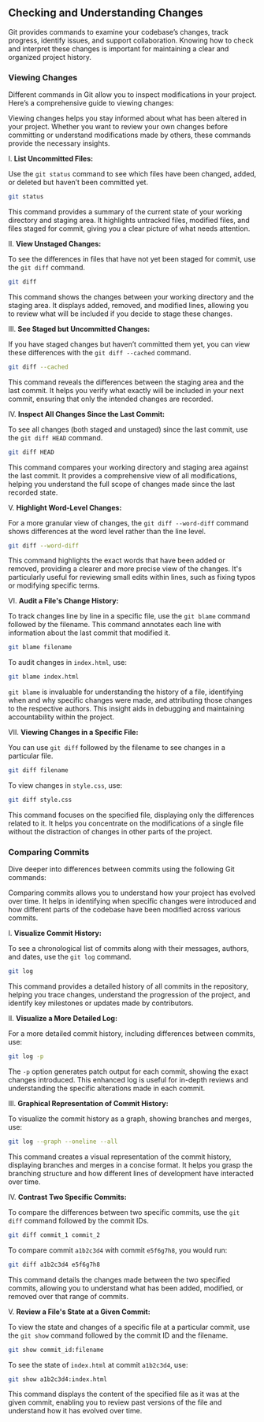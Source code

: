 ## Checking and Understanding Changes

Git provides commands to examine your codebase’s changes, track progress, identify issues, and support collaboration. Knowing how to check and interpret these changes is important for maintaining a clear and organized project history.

### Viewing Changes

Different commands in Git allow you to inspect modifications in your project. Here’s a comprehensive guide to viewing changes:

Viewing changes helps you stay informed about what has been altered in your project. Whether you want to review your own changes before committing or understand modifications made by others, these commands provide the necessary insights.

I. **List Uncommitted Files:**

Use the `git status` command to see which files have been changed, added, or deleted but haven’t been committed yet.

```bash
git status
```

This command provides a summary of the current state of your working directory and staging area. It highlights untracked files, modified files, and files staged for commit, giving you a clear picture of what needs attention.

II. **View Unstaged Changes:**

To see the differences in files that have not yet been staged for commit, use the `git diff` command.

```bash
git diff
```

This command shows the changes between your working directory and the staging area. It displays added, removed, and modified lines, allowing you to review what will be included if you decide to stage these changes.

III. **See Staged but Uncommitted Changes:**

If you have staged changes but haven’t committed them yet, you can view these differences with the `git diff --cached` command.

```bash
git diff --cached
```

This command reveals the differences between the staging area and the last commit. It helps you verify what exactly will be included in your next commit, ensuring that only the intended changes are recorded.

IV. **Inspect All Changes Since the Last Commit:**

To see all changes (both staged and unstaged) since the last commit, use the `git diff HEAD` command.

```bash
git diff HEAD
```

This command compares your working directory and staging area against the last commit. It provides a comprehensive view of all modifications, helping you understand the full scope of changes made since the last recorded state.

V. **Highlight Word-Level Changes:**

For a more granular view of changes, the `git diff --word-diff` command shows differences at the word level rather than the line level.

```bash
git diff --word-diff
```

This command highlights the exact words that have been added or removed, providing a clearer and more precise view of the changes. It's particularly useful for reviewing small edits within lines, such as fixing typos or modifying specific terms.

VI. **Audit a File's Change History:**

To track changes line by line in a specific file, use the `git blame` command followed by the filename. This command annotates each line with information about the last commit that modified it.

```bash
git blame filename
```

To audit changes in `index.html`, use:

```bash
git blame index.html
```

`git blame` is invaluable for understanding the history of a file, identifying when and why specific changes were made, and attributing those changes to the respective authors. This insight aids in debugging and maintaining accountability within the project.

VII. **Viewing Changes in a Specific File:**

You can use `git diff` followed by the filename to see changes in a particular file.

```bash
git diff filename
```

To view changes in `style.css`, use:

```bash
git diff style.css
```

This command focuses on the specified file, displaying only the differences related to it. It helps you concentrate on the modifications of a single file without the distraction of changes in other parts of the project.

### Comparing Commits

Dive deeper into differences between commits using the following Git commands:

Comparing commits allows you to understand how your project has evolved over time. It helps in identifying when specific changes were introduced and how different parts of the codebase have been modified across various commits.

I. **Visualize Commit History:**

To see a chronological list of commits along with their messages, authors, and dates, use the `git log` command.

```bash
git log
```

This command provides a detailed history of all commits in the repository, helping you trace changes, understand the progression of the project, and identify key milestones or updates made by contributors.

II. **Visualize a More Detailed Log:**

For a more detailed commit history, including differences between commits, use:

```bash
git log -p
```

The `-p` option generates patch output for each commit, showing the exact changes introduced. This enhanced log is useful for in-depth reviews and understanding the specific alterations made in each commit.

III. **Graphical Representation of Commit History:**

To visualize the commit history as a graph, showing branches and merges, use:

```bash
git log --graph --oneline --all
```

This command creates a visual representation of the commit history, displaying branches and merges in a concise format. It helps you grasp the branching structure and how different lines of development have interacted over time.

IV. **Contrast Two Specific Commits:**

To compare the differences between two specific commits, use the `git diff` command followed by the commit IDs.

```bash
git diff commit_1 commit_2
```

To compare commit `a1b2c3d4` with commit `e5f6g7h8`, you would run:

```bash
git diff a1b2c3d4 e5f6g7h8
```

This command details the changes made between the two specified commits, allowing you to understand what has been added, modified, or removed over that range of commits.

V. **Review a File's State at a Given Commit:**

To view the state and changes of a specific file at a particular commit, use the `git show` command followed by the commit ID and the filename.

```bash
git show commit_id:filename
```

To see the state of `index.html` at commit `a1b2c3d4`, use:

```bash
git show a1b2c3d4:index.html
```

This command displays the content of the specified file as it was at the given commit, enabling you to review past versions of the file and understand how it has evolved over time.
